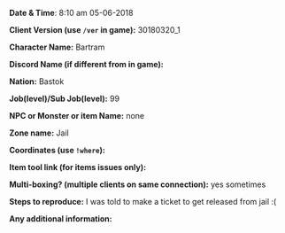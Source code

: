 <!--
Please do not remove or change any of the template data below. Instead, simply fill out the following information like you are taking a survey or test. When filling out this information, please DO NOT use the `@` symbol. This will trigger unwanted mentions to users that may not be part of this project.
-->

**Date & Time**: 8:10 am 05-06-2018



**Client Version (use `/ver` in game):** 30180320_1



**Character Name:** Bartram



**Discord Name (if different from in game):**



**Nation:** Bastok



**Job(level)/Sub Job(level):** 99



**NPC or Monster or item Name:** none



**Zone name:** Jail



**Coordinates (use `!where`):**



**Item tool link (for items issues only):**



**Multi-boxing? (multiple clients on same connection):** yes sometimes



**Steps to reproduce:**  I was told to make a ticket to get released from jail :(



**Any additional information:**
